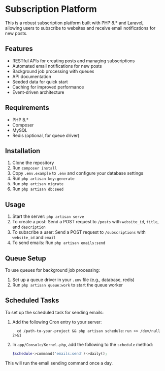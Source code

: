 # Subscription Platform

This is a robust subscription platform built with PHP 8.* and Laravel, allowing users to subscribe to websites and receive email notifications for new posts.

## Features

- RESTful APIs for creating posts and managing subscriptions
- Automated email notifications for new posts
- Background job processing with queues
- API documentation
- Seeded data for quick start
- Caching for improved performance
- Event-driven architecture

## Requirements

- PHP 8.*
- Composer
- MySQL
- Redis (optional, for queue driver)

## Installation

1. Clone the repository
2. Run `composer install`
3. Copy `.env.example` to `.env` and configure your database settings
4. Run `php artisan key:generate`
5. Run `php artisan migrate`
6. Run `php artisan db:seed`

## Usage

1. Start the server: `php artisan serve`
2. To create a post: Send a POST request to `/posts` with `website_id`, `title`, and `description`
3. To subscribe a user: Send a POST request to `/subscriptions` with `website_id` and `email`
4. To send emails: Run `php artisan emails:send`

## Queue Setup

To use queues for background job processing:

1. Set up a queue driver in your `.env` file (e.g., database, redis)
2. Run `php artisan queue:work` to start the queue worker

## Scheduled Tasks

To set up the scheduled task for sending emails:

1. Add the following Cron entry to your server:
   ```
     cd /path-to-your-project && php artisan schedule:run >> /dev/null 2>&1
   ```
2. In `app/Console/Kernel.php`, add the following to the `schedule` method:
   ```php
   $schedule->command('emails:send')->daily();
   ```

This will run the email sending command once a day.
